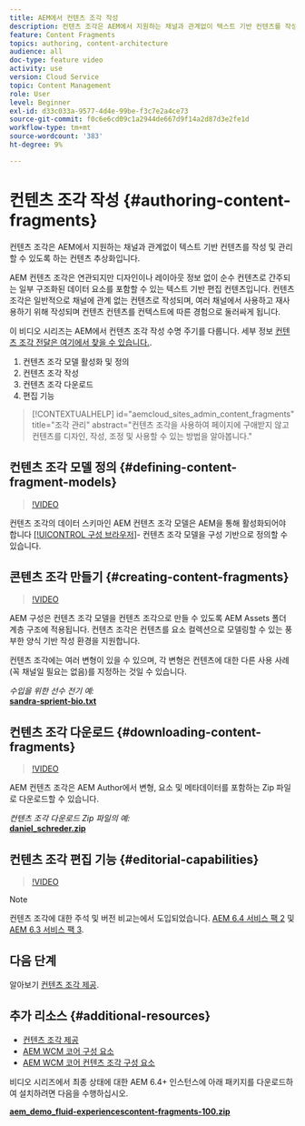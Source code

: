```yaml
---
title: AEM에서 컨텐츠 조각 작성
description: 컨텐츠 조각은 AEM에서 지원하는 채널과 관계없이 텍스트 기반 컨텐츠를 작성 및 관리할 수 있도록 하는 컨텐츠 추상화입니다.
feature: Content Fragments
topics: authoring, content-architecture
audience: all
doc-type: feature video
activity: use
version: Cloud Service
topic: Content Management
role: User
level: Beginner
exl-id: d33c033a-9577-4d4e-99be-f3c7e2a4ce73
source-git-commit: f0c6e6cd09c1a2944de667d9f14a2d87d3e2fe1d
workflow-type: tm+mt
source-wordcount: '383'
ht-degree: 9%

---
```


# 컨텐츠 조각 작성 {#authoring-content-fragments}

컨텐츠 조각은 AEM에서 지원하는 채널과 관계없이 텍스트 기반 컨텐츠를 작성 및 관리할 수 있도록 하는 컨텐츠 추상화입니다.

AEM 컨텐츠 조각은 연관되지만 디자인이나 레이아웃 정보 없이 순수 컨텐츠로 간주되는 일부 구조화된 데이터 요소를 포함할 수 있는 텍스트 기반 편집 컨텐츠입니다. 컨텐츠 조각은 일반적으로 채널에 관계 없는 컨텐츠로 작성되며, 여러 채널에서 사용하고 재사용하기 위해 작성되며 컨텐츠 컨텐츠를 컨텍스트에 따른 경험으로 둘러싸게 됩니다.

이 비디오 시리즈는 AEM에서 컨텐츠 조각 작성 수명 주기를 다룹니다. 세부 정보 [컨텐츠 조각 전달은 여기에서 찾을 수 있습니다.](content-fragments-delivery-feature-video-use.md).

1. 컨텐츠 조각 모델 활성화 및 정의
2. 컨텐츠 조각 작성
3. 컨텐츠 조각 다운로드
4. 편집 기능

>[!CONTEXTUALHELP]
>id="aemcloud_sites_admin_content_fragments"
>title="조각 관리"
>abstract="컨텐츠 조각을 사용하여 페이지에 구애받지 않고 컨텐츠를 디자인, 작성, 조정 및 사용할 수 있는 방법을 알아봅니다."

## 컨텐츠 조각 모델 정의 {#defining-content-fragment-models}

>[!VIDEO](https://video.tv.adobe.com/v/22452/?quality=12&learn=on)

컨텐츠 조각의 데이터 스키마인 AEM 컨텐츠 조각 모델은 AEM을 통해 활성화되어야 합니다 [[!UICONTROL 구성 브라우저]](https://experienceleague.adobe.com/docs/experience-manager-cloud-service/implementing/developing/configurations.html)- 컨텐츠 조각 모델을 구성 기반으로 정의할 수 있습니다.

## 콘텐츠 조각 만들기 {#creating-content-fragments}

>[!VIDEO](https://video.tv.adobe.com/v/22451/?quality=12&learn=on)

AEM 구성은 컨텐츠 조각 모델을 컨텐츠 조각으로 만들 수 있도록 AEM Assets 폴더 계층 구조에 적용됩니다. 컨텐츠 조각은 컨텐츠를 요소 컬렉션으로 모델링할 수 있는 풍부한 양식 기반 작성 환경을 지원합니다.

컨텐츠 조각에는 여러 변형이 있을 수 있으며, 각 변형은 컨텐츠에 대한 다른 사용 사례(꼭 채널일 필요는 없음)를 지정하는 것일 수 있습니다.

*수입을 위한 선수 전기 예:*\
**[sandra-sprient-bio.txt](assets/sandra-sprient-bio.txt)**

## 컨텐츠 조각 다운로드 {#downloading-content-fragments}

>[!VIDEO](https://video.tv.adobe.com/v/22450/?quality=12&learn=on)

AEM 컨텐츠 조각은 AEM Author에서 변형, 요소 및 메타데이터를 포함하는 Zip 파일로 다운로드할 수 있습니다.

*컨텐츠 조각 다운로드 Zip 파일의 예:*\
**[daniel_schreder.zip](assets/daniel_schreder.zip)**

## 컨텐츠 조각 편집 기능 {#editorial-capabilities}

>[!VIDEO](https://video.tv.adobe.com/v/25891/?quality=12&learn=on)

>[!NOTE]
>
> 컨텐츠 조각에 대한 주석 및 버전 비교는에서 도입되었습니다. [AEM 6.4 서비스 팩 2](https://helpx.adobe.com/kr/experience-manager/aem-releases-updates.html) 및 [AEM 6.3 서비스 팩 3](https://helpx.adobe.com/kr/experience-manager/6-3/release-notes/sp3-release-notes.html).

## 다음 단계

알아보기 [컨텐츠 조각 제공](content-fragments-delivery-feature-video-use.md).

## 추가 리소스 {#additional-resources}

* [컨텐츠 조각 제공](content-fragments-delivery-feature-video-use.md)
* [AEM WCM 코어 구성 요소](https://experienceleague.adobe.com/docs/experience-manager-core-components/using/introduction.html)
* [AEM WCM 코어 컨텐츠 조각 구성 요소](https://experienceleague.adobe.com/docs/experience-manager-core-components/using/components/content-fragment-component.html)

비디오 시리즈에서 최종 상태에 대한 AEM 6.4+ 인스턴스에 아래 패키지를 다운로드하여 설치하려면 다음을 수행하십시오.

**[aem_demo_fluid-experiencescontent-fragments-100.zip](assets/aem_demo_fluid-experiencescontent-fragments-100.zip)**
